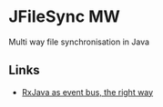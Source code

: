 # JFileSync MW

Multi way file synchronisation in Java

## Links

- [RxJava as event bus, the right way](https://lorentzos.com/rxjava-as-event-bus-the-right-way-10a36bdd49ba)
